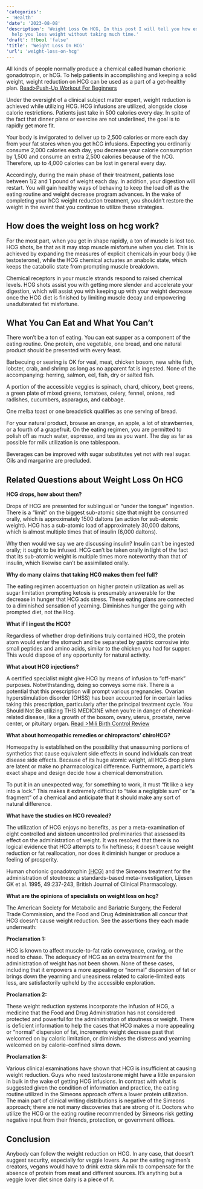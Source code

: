 ```yaml
---
'categories':
- 'Health'
'date': '2023-08-08'
'description': 'Weight Loss On HCG, In this post I will tell you how exactly HCG will
  help you loss weight without taking much time.'
'draft': !!bool 'false'
'title': 'Weight Loss On HCG'
'url': 'weight-loss-on-hcg'
---
```

 



All kinds of people normally produce a chemical called human chorionic gonadotropin, or hCG. To help patients in accomplishing and keeping a solid weight, weight reduction on HCG can be used as a part of a get-healthy plan. [Read>Push-Up Workout For Beginners](https://vitalmayfair.com/push-up-workout-for-beginners/)


Under the oversight of a clinical subject matter expert, weight reduction is achieved while utilizing HCG. HCG infusions are utilized, alongside close calorie restrictions. Patients just take in 500 calories every day. In spite of the fact that dinner plans or exercise are not underlined, the goal is to rapidly get more fit.


Your body is invigorated to deliver up to 2,500 calories or more each day from your fat stores when you get hCG infusions. Expecting you ordinarily consume 2,000 calories each day, you decrease your calorie consumption by 1,500 and consume an extra 2,500 calories because of the hCG. Therefore, up to 4,000 calories can be lost in general every day.


Accordingly, during the main phase of their treatment, patients lose between 1/2 and 1 pound of weight each day. In addition, your digestion will restart. You will gain healthy ways of behaving to keep the load off as the eating routine and weight decrease program advances. In the wake of completing your hCG weight reduction treatment, you shouldn’t restore the weight in the event that you continue to utilize these strategies.


**How does the weight loss on hcg work?**
-----------------------------------------


For the most part, when you get in shape rapidly, a ton of muscle is lost too. HCG shots, be that as it may stop muscle misfortune when you diet. This is achieved by expanding the measures of explicit chemicals in your body (like testosterone), while the HCG chemical actuates an anabolic state, which keeps the catabolic state from prompting muscle breakdown.


Chemical receptors in your muscle strands respond to raised chemical levels. HCG shots assist you with getting more slender and accelerate your digestion, which will assist you with keeping up with your weight decrease once the HCG diet is finished by limiting muscle decay and empowering unadulterated fat misfortune.


**What You Can Eat and What You Can’t**
---------------------------------------


There won’t be a ton of eating. You can eat supper as a component of the eating routine. One protein, one vegetable, one bread, and one natural product should be presented with every feast.


Barbecuing or searing is OK for veal, meat, chicken bosom, new white fish, lobster, crab, and shrimp as long as no apparent fat is ingested. None of the accompanying: herring, salmon, eel, fish, dry or salted fish.


A portion of the accessible veggies is spinach, chard, chicory, beet greens, a green plate of mixed greens, tomatoes, celery, fennel, onions, red radishes, cucumbers, asparagus, and cabbage.


One melba toast or one breadstick qualifies as one serving of bread.


For your natural product, browse an orange, an apple, a lot of strawberries, or a fourth of a grapefruit. On the eating regimen, you are permitted to polish off as much water, espresso, and tea as you want. The day as far as possible for milk utilization is one tablespoon.


Beverages can be improved with sugar substitutes yet not with real sugar. Oils and margarine are precluded.


**Related Questions about Weight Loss On HCG**
----------------------------------------------


**HCG drops, how about them?**


Drops of HCG are presented for sublingual or “under the tongue” ingestion. There is a “limit” on the biggest sub-atomic size that might be consumed orally, which is approximately 1500 daltons (an action for sub-atomic weight). HCG has a sub-atomic load of approximately 30,000 daltons, which is almost multiple times that of insulin (6,000 daltons).


Why then would we say we are discussing insulin? Insulin can’t be ingested orally; it ought to be infused. HCG can’t be taken orally in light of the fact that its sub-atomic weight is multiple times more noteworthy than that of insulin, which likewise can’t be assimilated orally.


**Why do many claims that taking HCG makes them feel full?**


The eating regimen accentuation on higher protein utilization as well as sugar limitation prompting ketosis is presumably answerable for the decrease in hunger that HCG ads stress. These eating plans are connected to a diminished sensation of yearning. Diminishes hunger the going with prompted diet, not the Hcg.


**What if I ingest the HCG?**


Regardless of whether drop definitions truly contained HCG, the protein atom would enter the stomach and be separated by gastric corrosive into small peptides and amino acids, similar to the chicken you had for supper. This would dispose of any opportunity for natural activity.



**What about HCG injections?**


A certified specialist might give HCG by means of infusion to “off-mark” purposes. Notwithstanding, doing so conveys some risk. There is a potential that this prescription will prompt various pregnancies. Ovarian hyperstimulation disorder (OHSS) has been accounted for in certain ladies taking this prescription, particularly after the principal treatment cycle. You Should Not Be utilizing THIS MEDICINE when you’re in danger of chemical-related disease, like a growth of the bosom, ovary, uterus, prostate, nerve center, or pituitary organ. [Read >Mili Birth Control Review](https://vitalmayfair.com/mili-birth-control-review/)


**What about homeopathic remedies or chiropractors’ chiroHCG?**


Homeopathy is established on the possibility that unassuming portions of synthetics that cause equivalent side effects in sound individuals can treat disease side effects. Because of its huge atomic weight, all HCG drop plans are latent or make no pharmacological difference. Furthermore, a particle’s exact shape and design decide how a chemical demonstration.


To put it in an unexpected way, for something to work, it must “fit like a key into a lock.” This makes it extremely difficult to “take a negligible sum” or “a fragment” of a chemical and anticipate that it should make any sort of natural difference.


**What have the studies on HCG revealed?**


The utilization of HCG enjoys no benefits, as per a meta-examination of eight controlled and sixteen uncontrolled preliminaries that assessed its effect on the administration of weight. It was resolved that there is no logical evidence that HCG attempts to fix heftiness; it doesn’t cause weight reduction or fat reallocation, nor does it diminish hunger or produce a feeling of prosperity.


Human chorionic gonadotrophin [(HCG)](https://vitalmayfair.com/2-vegetables-that-will-kill-your-belly-fat-overnight/) and the Simeons treatment for the administration of stoutness: a standards-based meta-investigation, Lijesen GK et al. 1995, 49:237-243, British Journal of Clinical Pharmacology.


**What are the opinions of specialists on weight loss on hcg?**


The American Society for Metabolic and Bariatric Surgery, the Federal Trade Commission, and the Food and Drug Administration all concur that HCG doesn’t cause weight reduction. See the assertions they each made underneath:


**Proclamation 1:**


HCG is known to affect muscle-to-fat ratio conveyance, craving, or the need to chase. The adequacy of HCG as an extra treatment for the administration of weight has not been shown. None of these cases, including that it empowers a more appealing or “normal” dispersion of fat or brings down the yearning and uneasiness related to calorie-limited eats less, are satisfactorily upheld by the accessible exploration.


**Proclamation 2:**


These weight reduction systems incorporate the infusion of HCG, a medicine that the Food and Drug Administration has not considered protected and powerful for the administration of stoutness or weight. There is deficient information to help the cases that HCG makes a more appealing or “normal” dispersion of fat, increments weight decrease past that welcomed on by caloric limitation, or diminishes the distress and yearning welcomed on by calorie-confined slims down.


**Proclamation 3:**


Various clinical examinations have shown that HCG is insufficient at causing weight reduction. Guys who need testosterone might have a little expansion in bulk in the wake of getting HCG infusions. In contrast with what is suggested given the condition of information and practice, the eating routine utilized in the Simeons approach offers a lower protein utilization. The main part of clinical writing distributions is negative of the Simeons approach; there are not many discoveries that are strong of it. Doctors who utilize the HCG or the eating routine recommended by Simeons risk getting negative input from their friends, protection, or government offices.


Conclusion
----------


Anybody can follow the weight reduction on HCG. In any case, that doesn’t suggest security, especially for veggie lovers. As per the eating regimen’s creators, vegans would have to drink extra skim milk to compensate for the absence of protein from meat and different sources. It’s anything but a veggie lover diet since dairy is a piece of it.


 





 








